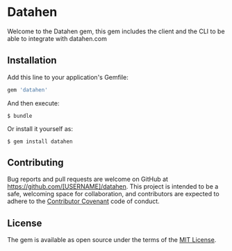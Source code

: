 # Datahen

Welcome to the Datahen gem, this gem includes the client and the CLI to be able to integrate with datahen.com

## Installation

Add this line to your application's Gemfile:

```ruby
gem 'datahen'
```

And then execute:

    $ bundle

Or install it yourself as:

    $ gem install datahen



## Contributing

Bug reports and pull requests are welcome on GitHub at https://github.com/[USERNAME]/datahen. This project is intended to be a safe, welcoming space for collaboration, and contributors are expected to adhere to the [Contributor Covenant](http://contributor-covenant.org) code of conduct.

## License

The gem is available as open source under the terms of the [MIT License](https://opensource.org/licenses/MIT).

